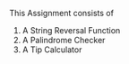 This Assignment consists of 
1) A String Reversal Function
2) A Palindrome Checker
3) A Tip Calculator
